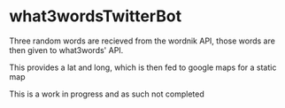 # what3wordsTwitterBot
Three random words are recieved from the wordnik API, those words are then given to what3words' API.

This provides a lat and long, which is then fed to google maps for a static map


This is a work in progress and as such not completed
